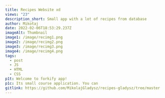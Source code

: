```yaml
---
title: Recipes Website xd
views: "23"
description_short: Small app with a lot of recipes from database
author: Mikołaj
date: 2022-02-06T18:53:29.237Z
imageAlt: Thumbnail
image1: /image/recimg1.png
image2: /image/recimg2.png
image3: /image/recimg3.png
image4: /image/recimg4.png
tags:
  - post
  - JS
  - HTML
  - CSS
p1t: Welcome to forkify app!
p1c: Its small course application. You can
gitlink: https://github.com/MikolajGladysz/recipes-gladysz/tree/master
---
```

